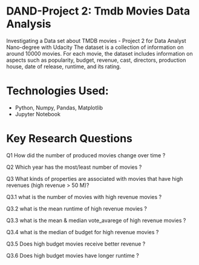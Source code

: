 # DAND-Project 2: Tmdb Movies Data Analysis 
Investigating a Data set about TMDB movies - Project 2 for Data Analyst Nano-degree with Udacity
The dataset is a collection of information on around 10000 movies. For each movie, the dataset includes information on aspects such as popularity, budget, revenue, cast, directors, production house, date of release, runtime, and its rating.

# Technologies Used:
* Python, Numpy, Pandas, Matplotlib
* Jupyter Notebook

# Key Research Questions

Q1 How did the number of produced movies change over time ?

Q2 Which year has the most/least number of movies ?

Q3 What kinds of properties are associated with movies that have high revenues (high revenue > 50 M)?

Q3.1 what is the number of movies with high revenue movies ?

Q3.2 what is the mean runtime of high revenue movies ?

Q3.3 what is the mean & median vote_avarege of high revenue movies ?

Q3.4 what is the median of budget for high revenue movies ?

Q3.5 Does high budget movies receive better revenue ?

Q3.6 Does high budget movies have longer runtime ?
